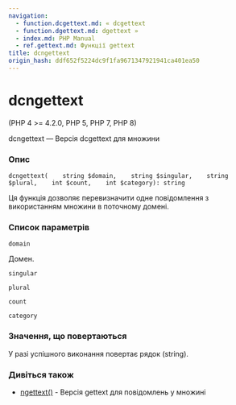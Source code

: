 ```yaml
---
navigation:
  - function.dcgettext.md: « dcgettext
  - function.dgettext.md: dgettext »
  - index.md: PHP Manual
  - ref.gettext.md: Функції gettext
title: dcngettext
origin_hash: ddf652f5224dc9f1fa9671347921941ca401ea50
---
```

# dcngettext

(PHP 4 >= 4.2.0, PHP 5, PHP 7, PHP 8)

dcngettext — Версія dcgettext для множини

### Опис

```methodsynopsis
dcngettext(    string $domain,    string $singular,    string $plural,    int $count,    int $category): string
```

Ця функція дозволяє перевизначити одне повідомлення з використанням множини в поточному домені.

### Список параметрів

`domain`

Домен.

`singular`

`plural`

`count`

`category`

### Значення, що повертаються

У разі успішного виконання повертає рядок (string).

### Дивіться також

-   [ngettext()](function.ngettext.md) \- Версія gettext для повідомлень у множині

